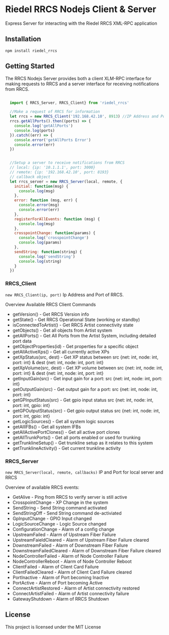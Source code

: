 # Riedel RRCS Nodejs Client & Server

Express Server for interacting with the Riedel RRCS XML-RPC application

## Installation

`npm install riedel_rrcs`

## Getting Started

The RRCS Nodejs Server provides both a client XLM-RPC interface for making requests to RRCS and a server interface for receiving notifications from RRCS.

```js

  import { RRCS_Server, RRCS_Client} from 'riedel_rrcs'

  //Make a request of RRCS for information
  let rrcs = new RRCS_Client('192.168.42.10', 8913) //IP Address and Port of RRCS
  rrcs.getAllPorts().then((ports) => {
    console.log('getAllPorts')
    console.log(ports)
  }).catch((err) => {
    console.error('getAllPorts Error')
    console.error(err)
  })


  //Setup a server to receive notifications from RRCS
  // local: {ip: '10.1.1.1', port: 3000}
  // remote: {ip: '192.168.42.10', port: 8193}
  // callback object
  let rrcs_server = new RRCS_Server(local, remote, {
    initial: function(msg) {
      console.log(msg)
    },
    error: function (msg, err) {
      console.error(msg)
      console.error(err)
    },
    registerForAllEvents: function (msg) {
      console.log(msg)
    },
    crosspointChange: function(params) {
      console.log('crosspointChange')
      console.log(params)
    },
    sendString: function(string) {
      console.log('sendString')
      console.log(string)
    }
  })

```

### RRCS_Client

`new RRCS_Client(ip, port)` Ip Address and Port of RRCS.

Overview Available RRCS Client Commands
* getVersion() - Get RRCS Version info
* getState() - Get RRCS Operational State (working or standby)
* isConnectedToArtist() - Get RRCS Artist connectivity state
* getObjects() - Get all objects from Artist system
* getAllPorts() - Get All Ports from the Artist System, including detailed port data
* getObjectProperties(id) - Get properties for a specific object
* getAllActiveXps() - Get all currently active XPs
* getXpStatus(src, dest) - Get XP status between src {net: int, node: int, port: int} & dest {net: int, node: int, port: int}
* getXpVolume(src, dest) - Get XP volume between src {net: int, node: int, port: int} & dest {net: int, node: int, port: int}
* getInputGain(src) - Get input gain for a port: src {net: int, node: int, port: int}
* getOutputGain(src) - Get output gain for a port: src {net: int, node: int, port: int}
* getGPInputStatus(src) - Get gpio input status src {net: int, node: int, port: int, gpio: int}
* getGPOutputStatus(src) - Get gpio output status src {net: int, node: int, port: int, gpio: int}
* getLogicSources() - Get all system logic sources
* getAllIFBs() - Get all system IFBs
* getAllActivePortClones() - Get all active port clones
* getAllTrunkPorts() - Get all ports enabled or used for trunking
* getTrunklineSetup() - Get trunkline setup as it relates to this system
* getTrunklineActivity() - Get current trunkline activity


### RRCS_Server

`new RRCS_Server(local, remote, callbacks)` IP and Port for local server and RRCS

Overview of available RRCS events:
* GetAlive - Ping from RRCS to verify server is still active
* CrosspointChange - XP Change in the system
* SendString - Send String command activated
* SendStringOff - Send String command de-activiated
* GpInputChange - GPIO Input changed
* LogicSourceChange - Logic Source changed
* ConfigurationChange - Alarm of a config change
* UpstreamFailed - Alarm of Upstream Fiber Failure
* UpstreamFaieldCleared - Alarm of Upstream Fiber Failure cleared
* DownstreamFailed - Alarm of Downstream Fiber Failure
* DownstreamFailedCleared - Alarm of Downstream Fiber Failure cleared
* NodeControllerFailed - Alarm of Node Controller Failure
* NodeControllerReboot - Alarm of Node Controller Reboot
* ClientFailed - Alarm of Client Card Failure
* ClientFailedCleared - Alarm of Client Card Failure cleared
* PortInactive - Alarm of Port becoming Inactive
* PortActive - Alarm of Port becoming Active
* ConnectArtistRestored - Alarm of Artist connectivity restored
* ConnectArtistFailed - Alarm of Artist connectivity failure
* GatewayShutdown - Alarm of RRCS Shutdown

## License

This project is licensed under the MIT License
